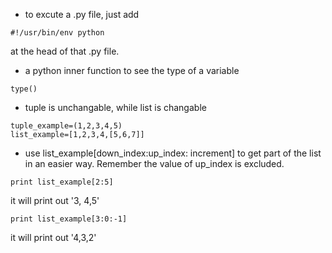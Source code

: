 * to excute a .py file, just add
```
#!/usr/bin/env python
```
at the head of that .py file.
* a python inner function to see the type of a variable
```
type()
```
* tuple is unchangable, while list is changable
```
tuple_example=(1,2,3,4,5)
list_example=[1,2,3,4,[5,6,7]]
```
* use list_example[down_index:up_index: increment]
to get part of the list in an easier way. Remember the value of up_index is excluded.
```
print list_example[2:5]
```
it will print out '3, 4,5'
```
print list_example[3:0:-1]
```
it will print out '4,3,2'
